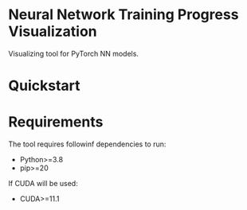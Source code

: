 # Neural Network Training Progress Visualization

Visualizing tool for PyTorch NN models.

# Quickstart

# Requirements
The tool requires followinf dependencies to run:
- Python>=3.8
- pip>=20

If CUDA will be used:
- CUDA>=11.1